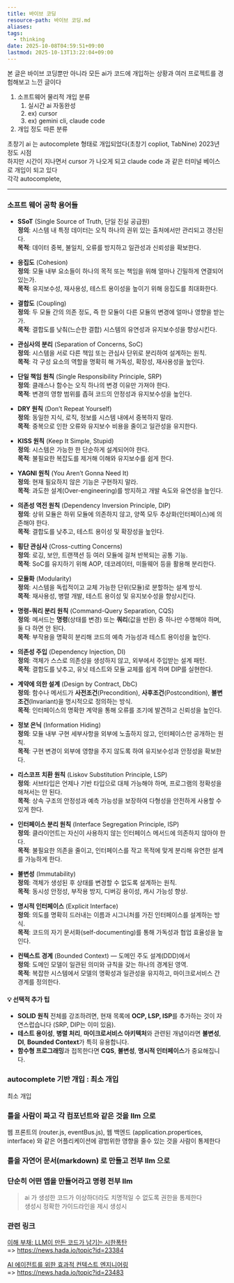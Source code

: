 ```yaml
---
title: 바이브 코딩
resource-path: 바이브 코딩.md
aliases:
tags:
  - thinking
date: 2025-10-08T04:59:51+09:00
lastmod: 2025-10-13T13:22:04+09:00
---
```

본 글은 바이브 코딩뿐만 아니라 모든 ai가 코드에 개입하는 상황과 여러 프로젝트를 경험해보고 느낀 글이다
1. 소프트웨어 물리적 개입 분류
	1. 실시간 ai 자동완성
	2. ex) cursor 
	3. ex) gemini cli, claude code
2. 개입 정도 따른 분류


초창기 ai 는 autocomplete 형태로 개입되었다(초창기 copliot, TabNine) 2023년 정도 시점  
하지만 시간이 지나면서 cursor 가 나오게 되고 claude code 과 같은 터미널 베이스 로 개입이 되고 있다  
각각 autocomplete,

---
### 소프트 웨어 공학 용어들

- **SSoT** (Single Source of Truth, 단일 진실 공급원)  
  **정의**: 시스템 내 특정 데이터는 오직 하나의 권위 있는 출처에서만 관리되고 갱신된다.  
  **목적**: 데이터 중복, 불일치, 오류를 방지하고 일관성과 신뢰성을 확보한다.

- **응집도** (Cohesion)  
  **정의**: 모듈 내부 요소들이 하나의 목적 또는 책임을 위해 얼마나 긴밀하게 연결되어 있는가.  
  **목적**: 유지보수성, 재사용성, 테스트 용이성을 높이기 위해 응집도를 최대화한다.

- **결합도** (Coupling)  
  **정의**: 두 모듈 간의 의존 정도, 즉 한 모듈이 다른 모듈의 변경에 얼마나 영향을 받는가.  
  **목적**: 결합도를 낮춰(느슨한 결합) 시스템의 유연성과 유지보수성을 향상시킨다.

- **관심사의 분리** (Separation of Concerns, SoC)  
  **정의**: 시스템을 서로 다른 책임 또는 관심사 단위로 분리하여 설계하는 원칙.  
  **목적**: 각 구성 요소의 역할을 명확히 해 가독성, 확장성, 재사용성을 높인다.

- **단일 책임 원칙** (Single Responsibility Principle, SRP)  
  **정의**: 클래스나 함수는 오직 하나의 변경 이유만 가져야 한다.  
  **목적**: 변경의 영향 범위를 좁혀 코드의 안정성과 유지보수성을 높인다.

- **DRY 원칙** (Don’t Repeat Yourself)  
  **정의**: 동일한 지식, 로직, 정보를 시스템 내에서 중복하지 말라.  
  **목적**: 중복으로 인한 오류와 유지보수 비용을 줄이고 일관성을 유지한다.

- **KISS 원칙** (Keep It Simple, Stupid)  
  **정의**: 시스템은 가능한 한 단순하게 설계되어야 한다.  
  **목적**: 불필요한 복잡도를 제거해 이해와 유지보수를 쉽게 한다.

- **YAGNI 원칙** (You Aren’t Gonna Need It)  
  **정의**: 현재 필요하지 않은 기능은 구현하지 말라.  
  **목적**: 과도한 설계(Over-engineering)를 방지하고 개발 속도와 유연성을 높인다.

- **의존성 역전 원칙** (Dependency Inversion Principle, DIP)  
  **정의**: 상위 모듈은 하위 모듈에 의존하지 않고, 양쪽 모두 추상화(인터페이스)에 의존해야 한다.  
  **목적**: 결합도를 낮추고, 테스트 용이성 및 확장성을 높인다.

- **횡단 관심사** (Cross-cutting Concerns)  
  **정의**: 로깅, 보안, 트랜잭션 등 여러 모듈에 걸쳐 반복되는 공통 기능.  
  **목적**: SoC를 유지하기 위해 AOP, 데코레이터, 미들웨어 등을 활용해 분리한다.

- **모듈화** (Modularity)  
  **정의**: 시스템을 독립적이고 교체 가능한 단위(모듈)로 분할하는 설계 방식.  
  **목적**: 재사용성, 병렬 개발, 테스트 용이성 및 유지보수성을 향상시킨다.

- **명령-쿼리 분리 원칙** (Command-Query Separation, CQS)  
  **정의**: 메서드는 **명령**(상태를 변경) 또는 **쿼리**(값을 반환) 중 하나만 수행해야 하며, 둘 다 하면 안 된다.  
  **목적**: 부작용을 명확히 분리해 코드의 예측 가능성과 테스트 용이성을 높인다.

- **의존성 주입** (Dependency Injection, DI)  
  **정의**: 객체가 스스로 의존성을 생성하지 않고, 외부에서 주입받는 설계 패턴.  
  **목적**: 결합도를 낮추고, 유닛 테스트와 모듈 교체를 쉽게 하며 DIP를 실현한다.

- **계약에 의한 설계** (Design by Contract, DbC)  
  **정의**: 함수나 메서드가 **사전조건**(Precondition), **사후조건**(Postcondition), **불변조건**(Invariant)을 명시적으로 정의하는 방식.  
  **목적**: 인터페이스의 명확한 계약을 통해 오류를 조기에 발견하고 신뢰성을 높인다.

- **정보 은닉** (Information Hiding)  
  **정의**: 모듈 내부 구현 세부사항을 외부에 노출하지 않고, 인터페이스만 공개하는 원칙.  
  **목적**: 구현 변경이 외부에 영향을 주지 않도록 하여 유지보수성과 안정성을 확보한다.

- **리스코프 치환 원칙** (Liskov Substitution Principle, LSP)  
  **정의**: 서브타입은 언제나 기반 타입으로 대체 가능해야 하며, 프로그램의 정확성을 해쳐서는 안 된다.  
  **목적**: 상속 구조의 안정성과 예측 가능성을 보장하여 다형성을 안전하게 사용할 수 있게 한다.

- **인터페이스 분리 원칙** (Interface Segregation Principle, ISP)  
  **정의**: 클라이언트는 자신이 사용하지 않는 인터페이스 메서드에 의존하지 않아야 한다.  
  **목적**: 불필요한 의존을 줄이고, 인터페이스를 작고 목적에 맞게 분리해 유연한 설계를 가능하게 한다.

- **불변성** (Immutability)  
  **정의**: 객체가 생성된 후 상태를 변경할 수 없도록 설계하는 원칙.  
  **목적**: 동시성 안정성, 부작용 방지, 디버깅 용이성, 캐시 가능성 향상.

- **명시적 인터페이스** (Explicit Interface)  
  **정의**: 의도를 명확히 드러내는 이름과 시그니처를 가진 인터페이스를 설계하는 방식.  
  **목적**: 코드의 자기 문서화(self-documenting)를 통해 가독성과 협업 효율성을 높인다.

- **컨텍스트 경계** (Bounded Context) — 도메인 주도 설계(DDD)에서  
  **정의**: 도메인 모델이 일관된 의미와 규칙을 갖는 하나의 경계된 영역.  
  **목적**: 복잡한 시스템에서 모델의 명확성과 일관성을 유지하고, 마이크로서비스 간 경계를 정의한다.


#### 💡 선택적 추가 팁
- **SOLID 원칙** 전체를 강조하려면, 현재 목록에 **OCP, LSP, ISP**를 추가하는 것이 자연스럽습니다 (SRP, DIP는 이미 있음).
- **테스트 용이성**, **병렬 처리**, **마이크로서비스 아키텍처**와 관련된 개념이라면 **불변성**, **DI**, **Bounded Context**가 특히 유용합니다.
- **함수형 프로그래밍**과 접목한다면 **CQS**, **불변성**, **명시적 인터페이스**가 중요해집니다.


### autocomplete 기반 개입 : 최소 개입
최소 개입
### 틀을 사람이 짜고 각 컴포넌트와 같은 것을 llm 으로
웹 프론트의 (router.js, eventBus.js), 웹 백엔드 (application.propertices, interface) 와 같은 어플리케이션에 광범위한 영향을 줄수 있는 것을 사람이 통제한다
### 틀을 자연어 문서(markdown) 로 만들고 전부 llm 으로

### 단순히 어떤 앱을 만들어라고 명령 전부 llm

> ai 가 생성한 코드가 이상하더라도 치명적일 수 없도록 권한을 통제한다  
> 생성시 정확한 가이드라인을 제시
> 생성시 

### 관련 링크

[이해 부채: LLM이 만든 코드가 남기는 시한폭탄](https://codemanship.wordpress.com/2025/09/30/comprehension-debt-the-ticking-time-bomb-of-llm-generated-code/)  
=> https://news.hada.io/topic?id=23384  
  
[AI 에이전트를 위한 효과적 컨텍스트 엔지니어링](https://www.stdy.blog/korean-summary-effective-context-engineering-for-ai-agents/)   
=> https://news.hada.io/topic?id=23483  
